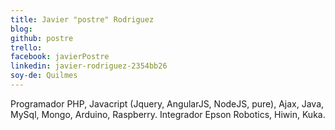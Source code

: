 ```yaml
---
title: Javier "postre" Rodriguez
blog: 
github: postre
trello: 
facebook: javierPostre
linkedin: javier-rodriguez-2354bb26
soy-de: Quilmes
---
```


Programador PHP, Javacript (Jquery, AngularJS, NodeJS, pure), Ajax, Java, MySql, Mongo, Arduino, Raspberry.
Integrador Epson Robotics, Hiwin, Kuka. 
